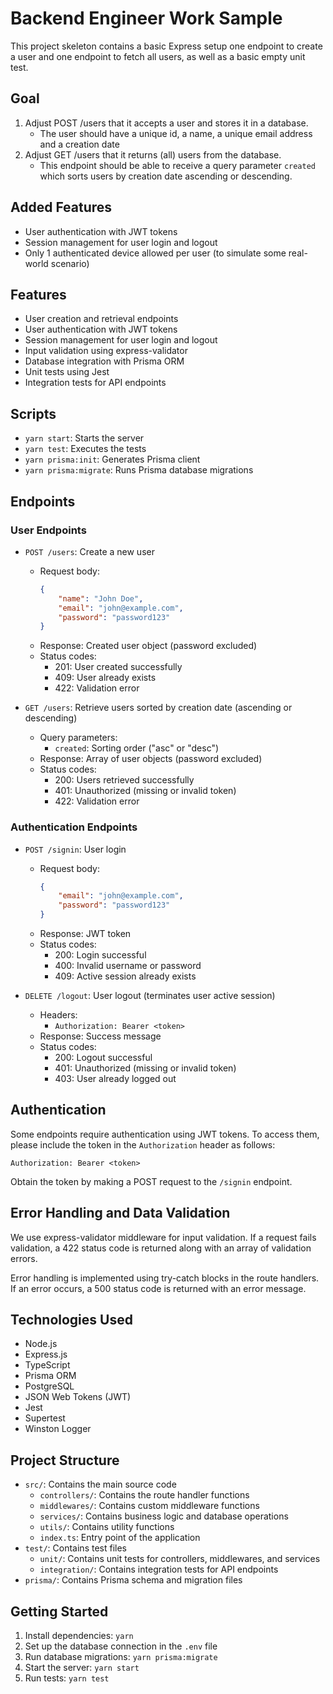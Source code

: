 # Backend Engineer Work Sample

This project skeleton contains a basic Express setup one endpoint to create a user and one endpoint to fetch all users, as well as a basic empty unit test.

## Goal

1. Adjust POST /users that it accepts a user and stores it in a database.
    - The user should have a unique id, a name, a unique email address and a creation date
2. Adjust GET /users that it returns (all) users from the database.
    - This endpoint should be able to receive a query parameter `created` which sorts users by creation date ascending or descending.

## Added Features

-   User authentication with JWT tokens
-   Session management for user login and logout
-   Only 1 authenticated device allowed per user (to simulate some real-world scenario)

## Features

-   User creation and retrieval endpoints
-   User authentication with JWT tokens
-   Session management for user login and logout
-   Input validation using express-validator
-   Database integration with Prisma ORM
-   Unit tests using Jest
-   Integration tests for API endpoints

## Scripts

-   `yarn start`: Starts the server
-   `yarn test`: Executes the tests
-   `yarn prisma:init`: Generates Prisma client
-   `yarn prisma:migrate`: Runs Prisma database migrations

## Endpoints

### User Endpoints

-   `POST /users`: Create a new user

    -   Request body:
        ```json
        {
            "name": "John Doe",
            "email": "john@example.com",
            "password": "password123"
        }
        ```
    -   Response: Created user object (password excluded)
    -   Status codes:
        -   201: User created successfully
        -   409: User already exists
        -   422: Validation error

-   `GET /users`: Retrieve users sorted by creation date (ascending or descending)
    -   Query parameters:
        -   `created`: Sorting order ("asc" or "desc")
    -   Response: Array of user objects (password excluded)
    -   Status codes:
        -   200: Users retrieved successfully
        -   401: Unauthorized (missing or invalid token)
        -   422: Validation error

### Authentication Endpoints

-   `POST /signin`: User login

    -   Request body:
        ```json
        {
            "email": "john@example.com",
            "password": "password123"
        }
        ```
    -   Response: JWT token
    -   Status codes:
        -   200: Login successful
        -   400: Invalid username or password
        -   409: Active session already exists

-   `DELETE /logout`: User logout (terminates user active session)
    -   Headers:
        -   `Authorization: Bearer <token>`
    -   Response: Success message
    -   Status codes:
        -   200: Logout successful
        -   401: Unauthorized (missing or invalid token)
        -   403: User already logged out

## Authentication

Some endpoints require authentication using JWT tokens. To access them, please include the token in the `Authorization` header as follows:

```
Authorization: Bearer <token>
```

Obtain the token by making a POST request to the `/signin` endpoint.

## Error Handling and Data Validation

We use express-validator middleware for input validation. If a request fails validation, a 422 status code is returned along with an array of validation errors.

Error handling is implemented using try-catch blocks in the route handlers. If an error occurs, a 500 status code is returned with an error message.

## Technologies Used

-   Node.js
-   Express.js
-   TypeScript
-   Prisma ORM
-   PostgreSQL
-   JSON Web Tokens (JWT)
-   Jest
-   Supertest
-   Winston Logger

## Project Structure

-   `src/`: Contains the main source code
    -   `controllers/`: Contains the route handler functions
    -   `middlewares/`: Contains custom middleware functions
    -   `services/`: Contains business logic and database operations
    -   `utils/`: Contains utility functions
    -   `index.ts`: Entry point of the application
-   `test/`: Contains test files
    -   `unit/`: Contains unit tests for controllers, middlewares, and services
    -   `integration/`: Contains integration tests for API endpoints
-   `prisma/`: Contains Prisma schema and migration files

## Getting Started

1. Install dependencies: `yarn`
2. Set up the database connection in the `.env` file
3. Run database migrations: `yarn prisma:migrate`
4. Start the server: `yarn start`
5. Run tests: `yarn test`
